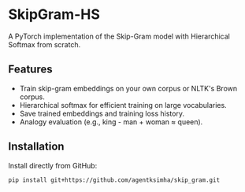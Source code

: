 # SkipGram-HS 

A PyTorch implementation of the Skip-Gram model with Hierarchical Softmax from scratch.

## Features

- Train skip-gram embeddings on your own corpus or NLTK's Brown corpus.
- Hierarchical softmax for efficient training on large vocabularies.
- Save trained embeddings and training loss history.
- Analogy evaluation (e.g., king - man + woman ≈ queen).

## Installation

Install directly from GitHub:

```bash
pip install git+https://github.com/agentksimha/skip_gram.git


